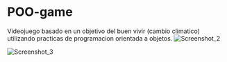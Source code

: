 # POO-game
 Videojuego basado en un objetivo del buen vivir (cambio climatico) utilizando practicas de programacion orientada a objetos.
![Screenshot_2](https://user-images.githubusercontent.com/59572442/172018154-ec0e6b45-ff37-49ac-ba3e-23a7d6e2d894.png)

![Screenshot_3](https://user-images.githubusercontent.com/59572442/172018155-12ca6b99-43c0-4843-9de6-a4c8376f018c.png)
